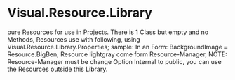 # Visual.Resource.Library
pure Resources for use in Projects.
There is 1 Class but empty and no Methods, Resources use with following,
using Visual.Resource.Library.Properties;
sample: In an Form: BackgroundImage = Resource.BigBen;
Resource lightgray come form Resource-Manager,
NOTE: Resource-Manager must be change Option Internal to public,
you can use the Resources outside this Library.
